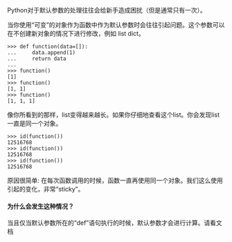 Python对于默认参数的处理往往会给新手造成困扰（但是通常只有一次）。

当你使用“可变”的对象作为函数中作为默认参数时会往往引起问题。这个参数可以在不创建新对象的情况下进行修改，例如 list dict。

    >>> def function(data=[]):
    ...     data.append(1)
    ...     return data
    ...
    >>> function()
    [1]
    >>> function()
    [1, 1]
    >>> function()
    [1, 1, 1]

像你所看到的那样，list变得越来越长。如果你仔细地查看这个list。你会发现list一直是同一个对象。

    >>> id(function())
    12516768
    >>> id(function())
    12516768
    >>> id(function())
    12516768

原因很简单: 在每次函数调用的时候，函数一直再使用同一个对象。我们这么使用引起的变化，非常“sticky”。

#### 为什么会发生这种情况？
当且仅当默认参数所在的“def”语句执行的时候，默认参数才会进行计算。请看文档


